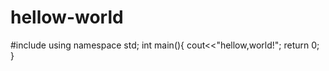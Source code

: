 # hellow-world
#include <iostream>
using namespace std;
int main(){
cout<<"hellow,world!";
return 0;
}
